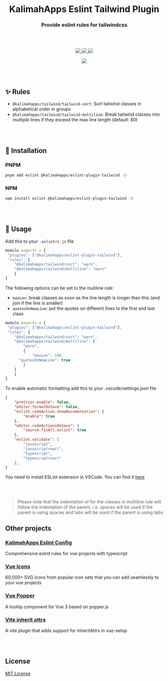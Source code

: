 <p align="center">
<h1 align="center">KalimahApps Eslint Tailwind Plugin</h1>
</p>


<p align="center">
<h3 align="center">Provide eslint rules for tailwindcss</h3>
<br>
<br>
</p>

<p align="center">
<a target="_blank" href="https://www.npmjs.com/package/@kalimahapps/eslint-plugin-tailwind">
  <img src="https://img.shields.io/npm/v/@kalimahapps/eslint-plugin-tailwind.svg">
</a>
<a target="_blank" href="https://www.npmjs.com/package/@kalimahapps/eslint-plugin-tailwind">
  <img src="https://img.shields.io/npm/dt/@kalimahapps/eslint-plugin-tailwind.svg">
</a>
<img src="https://img.shields.io/github/license/kalimahapps/eslint-plugin-tailwind">
</p>

<p align="center">
<a target=_blank href="https://twitter.com/KalimahApps">
  <img src="https://img.shields.io/twitter/follow/KalimahApps?style=for-the-badge">
</a>
</p>

<br>
<br>

## ✨ Rules
- `@kalimahapps/tailwind/tailwind-sort`: Sort tailwind classes in alphabetical order in groups
- `@kalimahapps/tailwind/tailwind-multiline`: Break tailwind classes into multiple lines if they exceed the max line length (default: 80)

<br>
<br>

## 💽 Installation
### PNPM
```bash
pnpm add eslint @kalimahapps/eslint-plugin-tailwind -D
```

### NPM
```bash
npm install eslint @kalimahapps/eslint-plugin-tailwind -D
```

<br>
<br>

## 🔧 Usage
Add this to your `.eslintrc.js` file

```js
module.exports = {
 "plugins": ["@kalimahapps/eslint-plugin-tailwind"],
 "rules": {
	"@kalimahapps/tailwind/sort": "warn",
	"@kalimahapps/tailwind/multiline": "warn"
	}
}
```

The following options can be set to the mutiline rule:
- `maxLen`: break classes as soon as the line length is longer than this (and join if the line is smaller)
- `quotesOnNewLine`: put the quotes on different lines to the first and last class

```js
module.exports = {
 "plugins": ["@kalimahapps/eslint-plugin-tailwind"],
 "rules": {
	"@kalimahapps/tailwind/sort": "warn",
	"@kalimahapps/tailwind/multiline": [
		"warn",
		{
			"maxLen": 100,
      "quotesOnNewLine": true
		}
	]
	}
}
```

To enable automatic formatting add this to your .vscode/settings.json file
```json
{
 	"prettier.enable": false,
  	"editor.formatOnSave": false,
	"eslint.codeAction.showDocumentation": {
		"enable": true
	},
	"editor.codeActionsOnSave": {
		"source.fixAll.eslint": true
	},
	"eslint.validate": [
		"javascript",
		"javascriptreact",
		"typescript",
		"typescriptreact"
	],
}
```

You need to install ESLint extension in VSCode. You can find it [here](https://marketplace.visualstudio.com/items?itemName=dbaeumer.vscode-eslint)

<br>
<br>

> Please note that the indentation of for the classes in multiline rule will follow the indentation of the parent. i.e. spaces will be used if the parent is using spaces and tabs will be used if the parent is using tabs


## Other projects
### [KalimahApps Eslint Config](https://www.npmjs.com/package/@kalimahapps/eslint-config)
Comprehensive eslint rules for vue projects with typescript

### [Vue Icons](https://www.npmjs.com/package/@kalimahapps/vue-icons)
60,000+ SVG icons from popular icon sets that you can add seamlessly to your vue projects

### [Vue Popper](https://www.npmjs.com/package/@kalimahapps/vue-popper)
A tooltip component for Vue 3 based on popper.js

### [Vite inherit attrs](https://www.npmjs.com/package/vite-plugin-vue-setup-inherit-attrs)
A vite plugin that adds support for inheritAttrs in vue-setup

<br>
<br>

## License
[MIT License](LICENSE)